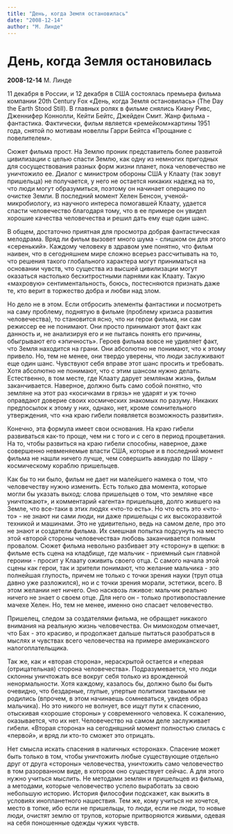 ```yaml
---
title: "День, когда Земля остановилась"
date: "2008-12-14"
author: "М. Линде"
---
```


# День, когда Земля остановилась

**2008-12-14** М. Линде

11 декабря в России, и 12 декабря в США состоялась премьера фильма компании 20th Century Fox «День, когда Земля остановилась» (The Day the Earth Stood Still). В главных ролях в фильме снялись Киану Ривс, Дженнифер Коннолли, Кейти Бейтс, Джейден Смит. Жанр фильма - фантастика. Фактически, фильм является «ремейком»картины 1951 года, снятой по мотивам новеллы Гарри Бейтса «Прощание с повелителем».

Сюжет фильма прост. На Землю проник представитель более развитой цивилизации с целью спасти Землю, как одну из немногих пригодных для сосуществования разных форм жизни планет, пока человечество не уничтожило ее. Диалог с министром обороны США у Клаату (так зовут пришельца) не получается, у него не остается никаких надежд на то, что люди могут образумиться, поэтому он начинает операцию по очистке Земли. В последний момент Хелен Бенсон, ученой-микробиологу, из научного интереса помогавшей Клаату, удается спасти человечество благодаря тому, что в ее примере он увидел хорошие качества человечества и решил дать ему еще один шанс.

В общем, достаточно приятная для просмотра добрая фантастическая мелодрама. Вряд ли фильм вызовет много шума - слишком он для этого «серенький». Каждому человеку в здравом уме понятно, что фильм наивен, что в сегодняшнем мире сложно всерьез рассчитывать на то, что решения такого глобального характера могут приниматься на основании чувств, что существа из высшей цивилизации могут оказаться настолько бесхитростными парнями как Клаату. Такую «махровую» сентиментальность, боюсь, постесняются признать даже те, кто верит в торжество добра и любви над злом.

Но дело не в этом. Если отбросить элементы фантастики и посмотреть на саму проблему, поднятую в фильме (проблему кризиса развития человечества), то становится ясно, что ни герои фильма, ни сам режиссер ее не понимают. Они просто принимают этот факт как данность и, не анализируя его и не пытаясь понять его причины, обыгрывают его «эпичность». Героев фильма вовсе не удивляет факт, что Земля находится на грани. Они абсолютно не понимают, что к этому привело. Но, тем не менее, они твердо уверены, что люди заслуживают еще один шанс. Чувствуют себя вправе этот шанс просить и требовать. Хотя абсолютно не понимают, что с этим шансом нужно делать. Естественно, в том месте, где Клаату дарует землянам жизнь, фильм заканчивается. Наверное, должно быть само собой понятно, что земляне на этот раз «косичками в грязь» не ударят и уж точно оправдают доверие своих космических знакомых по разуму.  Никаких предпосылок к этому у них, однако, нет, кроме сомнительного утверждения, что «на краю гибели появляется возможность развития».

Конечно, эта формула имеет свои основания. На краю гибели развиваться как-то проще, чем ни с того и с сего в период процветания. На то, чтобы развиться на краю гибели способны, наверное, даже совершенно невменяемые власти США, которые и в последний момент фильма не нашли ничего лучше, чем совершить авиаудар по Шару - космическому кораблю пришельцев.

Как бы то ни было, фильм не дает ни малейшего намека о том, что человечеству нужно изменить. Есть только два момента, которые могли бы указать выход: слова пришельцев о том, что земляне «все уничтожают», и комментарий «агента» пришельцев, долго жившего на Земле, что все-таки в этих людях «что-то есть». Но что есть это «что-то» - не знают ни сами люди, ни даже пришельцы с их высокоразвитой техникой и машинами. Это не удивительно, ведь на самом деле, про это не знают и создатели фильма. Их смешная попытка подсунуть на место этой «второй стороны человечества» любовь заканчивается полным провалом. Сюжет фильма невольно разбивает эту «сторону» в щепки: в фильме есть сцена на кладбище, где мальчик - приемный сын главной героини - просит у Клаату оживить своего отца. С самого начала этой сцены как герои, так и зрители понимают, что желание мальчика - это полнейшая глупость, причем не только с точки зрения науки (труп отца давно уже разложился), но и с точки зрения морали, эстетики, всего. В этом желании нет ничего. Оно насквозь лживое: мальчик реально ничего не знает о своем отце. Для него он - только противопоставление мачехе Хелен. Но, тем не менее, именно оно спасает человечество.

Пришелец, следом за создателями фильма, не обращает никакого внимания на реальную жизнь человечества. Он мимоходом отмечает, что Бах - это красиво, и продолжает дальше пытаться разобраться в мыслях и чувствах всего человечества на примере американского налогоплательщика.

Так же, как и «вторая сторона», нераскрытой остается и «первая (отрицательная) сторона человечества». Подразумевается, что люди склонны уничтожать все вокруг себя только из врожденной ненормальности. Хотя каждому, казалось бы, должно было бы быть очевидно, что бездарные, глупые, упертые политики таковыми не родились (впрочем, в этом начинаешь сомневаться, увидев образ мальчика). Но это никого не волнует, все ищут пути к спасению, отыскивая «хорошие стороны» у современного человека. К сожалению, оказывается, что их нет. Человечество на самом деле заслуживает гибели. «Вторая сторона» на сегодняшний момент полностью слилась с «первой», и вряд ли кто-то сможет это отрицать.

Нет смысла искать спасения в наличных «сторонах». Спасение может быть только в том, чтобы уничтожить любые существующие отдельно друг от друга «стороны» человечества, уничтожить само человечество в том разорванном виде, в котором оно существует сейчас. А для этого нужно учиться мыслить. Не методами землян и пришельцев из фильма, а методами, которые человечество успело выработать за свою небольшую историю. История философии подскажет, как выжить в условиях инопланетного нашествия. Тем же, кому учиться не хочется, место в топке, ибо если не пришельцы, то люди, если не люди, то новые люди, очистят землю от трупов, которые притворяются живыми, одевая на себя поношенные одежды чужих чувств.